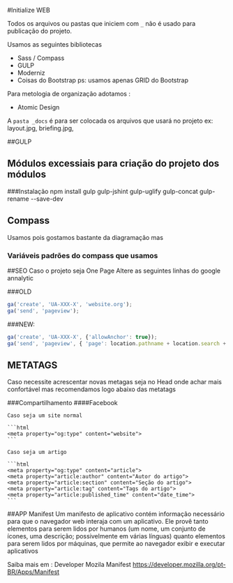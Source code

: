#Initialize WEB

Todos os arquivos ou pastas que iniciem com `_` não é usado para publicação do projeto.


Usamos as seguintes bibliotecas

* Sass / Compass
* GULP
* Moderniz
* Coisas do Bootstrap ps: usamos apenas GRID do Bootstrap


Para metologia de organização adotamos :
* Atomic Design

A `pasta _docs` é para ser colocada os arquivos que usará no projeto ex: layout.jpg, briefing.jpg,

##GULP
	
Módulos excessiais para criação do projeto dos módulos
- 
###Instalação
npm install gulp gulp-jshint gulp-uglify gulp-concat gulp-rename --save-dev


## Compass
Usamos pois gostamos bastante da diagramação mas
### Variáveis padrões do compass que usamos


##SEO
Caso o projeto seja One Page Altere as seguintes linhas do google annalytic  

###OLD
```js
ga('create', 'UA-XXX-X', 'website.org');
ga('send', 'pageview');
```
###NEW:
```js
ga('create', 'UA-XXX-X', {'allowAnchor': true});
ga('send', 'pageview', { 'page': location.pathname + location.search + locat
```

## METATAGS
Caso necessite acrescentar novas metagas seja  no Head onde achar mais confortável mas recomendamos logo abaixo das metatags

###Compartilhamento
####Facebook
	
	Caso seja um site normal
	
	```html 
	<meta property="og:type" content="website">
	```
	
	Caso seja um artigo
	
	```html
	<meta property="og:type" content="article">
	<meta property="article:author" content="Autor do artigo">
	<meta property="article:section" content="Seção do artigo">
	<meta property="article:tag" content="Tags do artigo">
	<meta property="article:published_time" content="date_time">
	```

##APP Manifest
Um manifesto de aplicativo contém informação necessário para que o navegador web interaja com um aplicativo. Ele provê tanto elementos para serem lidos por humanos (um nome, um conjunto de ícones, uma descrição; possivelmente em várias línguas) quanto elementos para serem lidos por máquinas, que permite ao navegador exibir e executar aplicativos

Saiba mais em : Developer Mozila Manifest https://developer.mozilla.org/pt-BR/Apps/Manifest